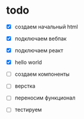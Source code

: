 # todo

- [x] создаем начальный html
- [x] подключаем вебпак
- [x] подключаем реакт
- [x] hello world

- [ ] создаем компоненты
- [ ] верстка
- [ ] переносим функционал
- [ ] тестируем
